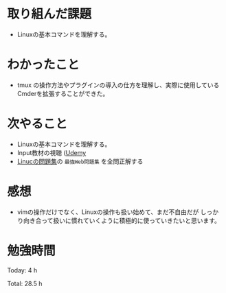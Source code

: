 # 取り組んだ課題
* Linuxの基本コマンドを理解する。

# わかったこと
* tmux の操作方法やプラグインの導入の仕方を理解し、実際に使用している
  Cmderを拡張することができた。

# 次やること
* Linuxの基本コマンドを理解する。
 * Input教材の視聴 ([Udemy](https://www.udemy.com/course/unscared_linux/learn/lecture/16858868#content)
 * [Linucの問題集](https://www.udemy.com/course/unscared_linux/learn/lecture/16858868#content)の `最強Web問題集` を全問正解する
  
# 感想
* vimの操作だけでなく、Linuxの操作も扱い始めて、まだ不自由だが
 しっかり向き合って扱いに慣れていくように積極的に使っていきたいと思います。 
  
# 勉強時間
Today: 4 h

Total: 28.5 h


